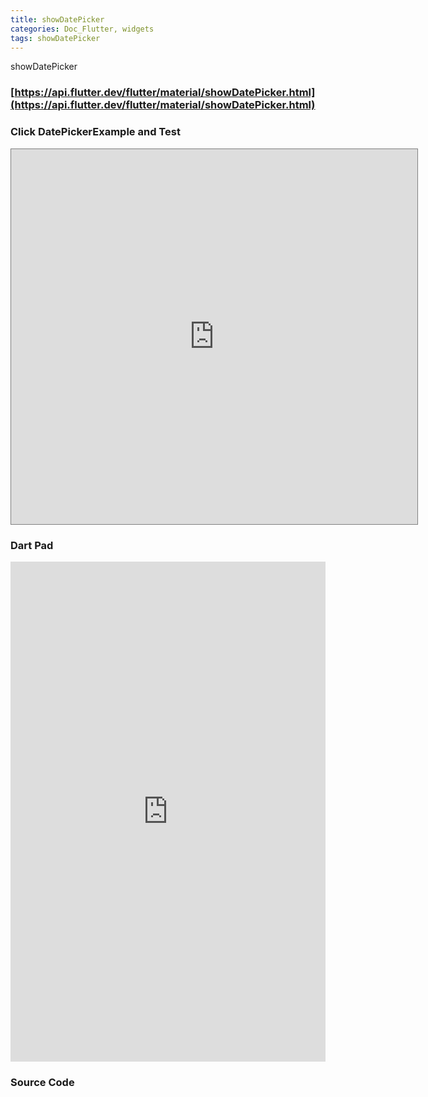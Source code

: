 ```yaml
---
title: showDatePicker
categories: Doc_Flutter, widgets
tags: showDatePicker
---
```

showDatePicker

### [https://api.flutter.dev/flutter/material/showDatePicker.html](https://api.flutter.dev/flutter/material/showDatePicker.html)


### Click DatePickerExample and Test

<iframe src="https://kissthecoke.github.io/doc_flutter_samples//" style="width:650px;height:600px;border:1px solid gray"></iframe>

### Dart Pad

<iframe src="https://dartpad.dev/?id=b28f2b351afe1f4342bd75601effb5bd" style="width:100%;height:800px;border:none"></iframe>

### Source Code

<script src="https://gist.github.com/kissthecoke/b28f2b351afe1f4342bd75601effb5bd.js"></script>
